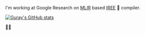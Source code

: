 I'm working at Google Research on [MLIR](https://github.com/llvm/llvm-project) based [IREE](https://github.com/iree-org/iree) 👻 compiler.

[![Guray's GitHub stats](https://github-readme-stats.vercel.app/api?username=grypp&count_private=true)](https://github.com/anuraghazra/github-readme-stats)

🌟🕺
